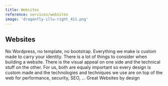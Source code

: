 ```yaml
---
title: Websites
reference: services/websites
image: 'dragonfly-illu-right_411.png'
---
```


## Websites

No Wordpress, no template, no bootstrap. Everything we make is custom made to carry your identity.
There is a lot of things to consider when building a website. There is the visual appeal on one side and the technical stuff on the other. For us, both are equaly important so every design is custom made and the technologies and techniques we use are on top of the web for performance, security, SEO, ...
Great Websites by design
